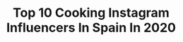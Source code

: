 ---
title: Top 10 Cooking Instagram Influencers In Spain In 2020
description: >-
  Find top cooking Instagram influencers in Spain in 2020. Most popular hashtags: #cooking #yummy #foodie #realfood.
platform: Instagram
hits: 115
text_top: Discover the best Instagram profiles on inBeat.
text_bottom: Our platform aggregates 115 Instagram influencers like this in Spain for you to connect with.
profiles:
  - username: "daniloistda"
    fullname: >-
      Danilo
    bio: >-
      #sport, #menfashion and #healthy cooking. For inquiries use the mail button 📧 🇮🇹 🇪🇸 🇩🇪 🇬🇧
    location: "Spain"
    followers: 51303
    engagement: 534
    commentsToLikes: 0.021113
    id: ckf5mhrq5tuzo0j23ztunou22
    verified: false
    hashtags: "#lunes, #mood"
  - username: "lagloriavegana"
    fullname: >-
      Gloria Carrión▫️Recetas Veg
    bio: >-
      🥦Cocina PB fácil y deliciosa 🍲Batch cooking 🍩Repostería 100% Vegetal ✉ info@lagloriavegana.com TODAS MIS RECETAS EN MI WEB👇🏻
    location: "Spain"
    followers: 340762
    engagement: 297
    commentsToLikes: 0.087864
    id: ck13508gtz2co0i19mbx2f1mo
    verified: true
    hashtags: "#foodie, #veganshare, #glutenfree, #veganfood"
  - username: "me_gusta_comer_sano"
    fullname: >-
      Rosa Arnau | Cocina saludable
    bio: >-
      🍽Recetas sanas y fáciles para el día a día 🌿Batch cooking y orden en la cocina 📩rosayangfuhe@gmail.com 💻SUSCRÍBETE A MI BLOG👇
    location: "Spain"
    followers: 110972
    engagement: 408
    commentsToLikes: 0.119139
    id: ck5ch5o3eq5m70i11af5w7ojp
    verified: false
    hashtags: "#realfood, #vidasana, #boniato, #recetasaludable"
  - username: "sergiarola"
    fullname: >-
      Sergi Arola
    bio: >-
      Proud dad of my loves @carla_arola & @ginii_arolaa Happy in love with my soulmate @fran_laree I love cooking 🥘
    location: "Spain"
    followers: 135320
    engagement: 118
    commentsToLikes: 0.032186
    id: ck139e7y9kvkj0i19317wt14h
    verified: true
    hashtags: "#amoestetrabajo, #creatividadtranquila, #amomitrabajo, #oyealchefchv"
  - username: "cristinaferrer"
    fullname: >-
      Cristina Ferrer| Cocina Fácil
    bio: >-
      Organización en la cocina 🍎 Batch cooking y menú semanal Cocina fácil, rápida y deliciosa Escucha mi nuevo podcast 🎤 hola@cristinaferrer.es
    location: "Spain"
    followers: 63414
    engagement: 246
    commentsToLikes: 0.171788
    id: ck14i1alhd62g0i19nnmrnym8
    verified: false
    hashtags: "#menusemanalcristinaferrer, #comebientodoslosdias, #menuprimavera, #recetascristinaferrer"
  - username: "sofiamchef6"
    fullname: >-
      Sofia MasterChef
    bio: >-
      Cuenta oficial de Sofia Janer: Food🍳, Reviews📍& Lifestyle📸 Curso online “Tartas icónicas con los Alcaldes”⬇️
    location: "Spain"
    followers: 59320
    engagement: 601
    commentsToLikes: 0.151034
    id: ck5cgf7rxopv50i11kd9l8f5f
    verified: true
    hashtags: "#barcelona, #love, #cooking, #sweet"
  - username: "avellaneda_eu"
    fullname: >-
      JUAN AVELLANEDA
    bio: >-
      • ᴄʀᴇᴀᴛɪᴠᴇ ᴅɪʀᴇᴄᴛᴏʀ ғᴏʀ @avellaneda_official 🖍 • ᴛᴠ ʜᴏsᴛ & sᴛʏʟɪsᴛ 📺 • ᴀᴜᴛʜᴏʀ ᴏғ 'ᴘᴏᴛéɴᴄɪᴀᴛᴇ' 📚 📧 ᴀᴠᴇʟʟᴀɴᴇᴅᴀ@ᴛʜᴇᴋʙᴀʀᴄᴇʟᴏɴᴀ.ᴄᴏᴍ
    location: "Spain"
    followers: 287096
    engagement: 291
    commentsToLikes: 0.017464
    id: ck135uwjl3d0m0i19klwunmxc
    verified: true
    hashtags: "#avellaworld, #recipe, #avellaquotes, #happy"
  - username: "michaelmchef8"
    fullname: >-
      Michael MasterChef 8
    bio: >-
      🇨🇷🇺🇸🇪🇸 Cuenta oficial de Michael, aspirante de #MasterChef8.
    location: "Spain"
    followers: 26562
    engagement: 959
    commentsToLikes: 0.035232
    id: ckaotm47vwgoq0i786qyguc7a
    verified: false
    hashtags: "#friends, #love, #photooftheday, #american"
  - username: "guiaramonin"
    fullname: >-
      Arròs 🥘Guia Ramonin
    bio: >-
      🙋🏻‍♂️Ramon Portet 🔹Vaig als restaurants a tastar 😋els seus arrossos 🥘 i els valoro🧐. 🔹Vols que vingui al teu? 🔹guiaramonin@gmail.com 📩 o DM 🌍MAPA🥘👇
    location: "Spain"
    followers: 32676
    engagement: 292
    commentsToLikes: 0.073946
    id: ck15q5k7h17jf0i19dje9p44n
    verified: false
    hashtags: "#photooftheday, #barcelona, #gastronomia, #paella"
  - username: "eltoquedenatalia"
    fullname: >-
      𝐍𝐀𝐓𝐀𝐋𝐈𝐀 💟
    bio: >-
      📍 Oviedo, Asturias 🍏💚 👩🏻‍🏫 𝐌𝐚𝐞𝐬𝐭𝐫𝐚 𝐝𝐞 𝐄𝐝𝐮𝐜𝐚𝐜𝐢𝐨́𝐧 𝐈𝐧𝐟𝐚𝐧𝐭𝐢𝐥 𝐩𝐨𝐫 𝐯𝐨𝐜𝐚𝐜𝐢𝐨́𝐧 🎨🎭 👩🏻‍🍳 𝐂𝐨𝐜𝐢𝐧𝐢𝐭𝐚𝐬 𝐩𝐨𝐫 𝐚𝐟𝐢𝐜𝐢𝐨́𝐧 🥨🍰
    location: "Spain"
    followers: 29256
    engagement: 228
    commentsToLikes: 0.199080
    id: ck8syan7rkai90j78ixolqy93
    verified: false
    hashtags: "#instagood, #recetastradicionales, #cocinaconamor, #cuchareodelbueno"
---